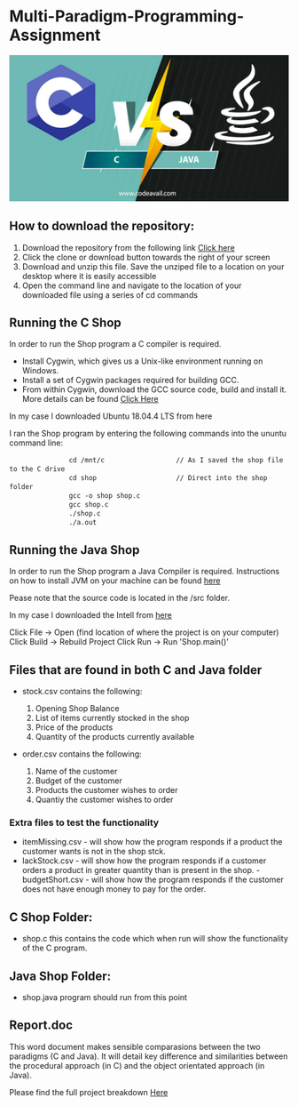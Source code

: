 # Multi-Paradigm-Programming-Assignment

  <img src="imagejpg.jpg" alt="CvsJava"/>

## How to download the repository:

1. Download the repository from the following link <a href=https://github.com/Roisin-Fallon/Multi-Paradigm-Programming-Assignment>Click here</a>  
2. Click the clone or download button towards the right of your screen
3. Download and unzip this file. Save the unziped file to a location on your desktop where it is easily accessible
4. Open the command line and navigate to the location of your downloaded file using a series of cd commands 


## Running the C Shop

In order to run the Shop program a C compiler is required.
  - Install Cygwin, which gives us a Unix-like environment running on Windows.
  - Install a set of Cygwin packages required for building GCC.
  - From within Cygwin, download the GCC source code, build and install it.
 More details can be found <a href=https://preshing.com/20141108/how-to-install-the-latest-gcc-on-windows/> Click Here </a>
 
 In my case I downloaded Ubuntu 18.04.4 LTS from <a hef=https://ubuntu.com/download/desktop> here</a>
 
 I ran the Shop program by entering the following commands into the  ununtu command line:
 
                   cd /mnt/c                  // As I saved the shop file to the C drive
                   cd shop                    // Direct into the shop folder
                   gcc -o shop shop.c         
                   gcc shop.c  
                   ./shop.c   
                   ./a.out  

## Running the Java Shop

In order to run the Shop program a Java Compiler is required. 
Instructions on how to install JVM on your machine can be found <a href=https://www.quora.com/How-do-I-install-Java-JVM-on-a-machine> here</a>

Pease note that the source code is located in the /src folder. 

In my case I downloaded the Intell from <a href=https://www.jetbrains.com/idea/>here</a>

Click File -> Open (find location of where the project is on your computer)
Click Build -> Rebuild Project
Click Run -> Run 'Shop.main()'

## Files that are found in both C and Java folder

  - stock.csv contains the following:
  
     1. Opening Shop Balance
     2. List of items currently stocked in the shop
     3. Price of the products
     4. Quantity of the products currently available
           
  - order.csv contains the following:
  
      1. Name of the customer 
      2. Budget of the customer 
      3. Products the customer wishes to order
      4.  Quantiy the customer wishes to order
            
 ### Extra files to test the functionality
  
   - itemMissing.csv - will show how the program responds if a product the customer wants is not in the shop stck.
   - lackStock.csv - will show how the program responds if a customer orders a product in greater quantity than is present in the shop.
    - budgetShort.csv - will show how the program responds if the customer does not have enough money to pay for the order.
         
## C Shop Folder:

  - shop.c  this contains the code which when run will show the functionality of the C program. 

## Java Shop Folder:
  - shop.java  program should run from this point 

## Report.doc

This word document makes sensible comparasions between the two paradigms (C and Java). It will detail key difference and similarities between the procedural approach (in C) and the object orientated approach (in Java).  

Please find the full project breakdown <a href=https://github.com/Roisin-Fallon/Multi-Paradigm-Programming-Assignment/blob/master/Assignment%201%20-%20Shop.pdf>Here</a>

